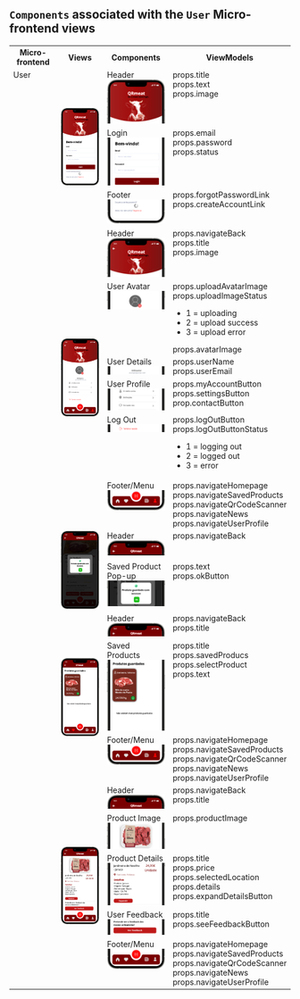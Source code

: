 ## `Components` associated with the `User` Micro-frontend views

<table>
  
<tr>
    <th>Micro-frontend</th>
    <th>Views</th>
    <th>Components</th>
    <th>ViewModels</th>
  </tr>
  <tr>
    <td rowspan="20" style="vertical-align: top;">User</td>
    <td rowspan="3">
      <img src="https://github.com/DuarteVDG/aw-project/blob/main/views/View3.png?raw=true" style="width: 150px; height: auto;" />
    </td>
    <td style="vertical-align: top;">
      Header<br>
      <img src="https://github.com/DuarteVDG/aw-project/blob/main/components/images/USER1.png?raw=true" style="width: 150px; height: auto;" />
    </td>
    <td style="vertical-align: top;">props.title<br>props.text<br>props.image</td>
  </tr>
  <tr>
    <td style="vertical-align: top;">
      Login<br>
      <img src="https://github.com/DuarteVDG/aw-project/blob/main/components/images/USERLOGIN.png?raw=true" style="width: 150px; height: auto;" />
    </td>
    <td style="vertical-align: top;">props.email<br>props.password<br>props.status</td>
  </tr>
  <tr>
    <td style="vertical-align: top;">
      Footer<br>
      <img src="https://github.com/DuarteVDG/aw-project/blob/main/components/images/USERFOOTER.png?raw=true" style="width: 150px; height: auto;" />
    </td>
    <td style="vertical-align: top;">props.forgotPasswordLink<br>props.createAccountLink</td>
  </tr>
  <tr>
    <td rowspan="6">
      <img src="https://github.com/DuarteVDG/aw-project/blob/main/views/View1.png?raw=true" style="width: 150px; height: auto;" />
    </td>
    <td style="vertical-align: top;">
      Header<br>
      <img src="https://github.com/DuarteVDG/aw-project/blob/main/components/images/USER3.png?raw=true" style="width: 150px; height: auto;" />
    </td>
    <td style="vertical-align: top;">props.navigateBack<br>props.title<br>props.image</td>
  </tr>
  <tr>
    <td style="vertical-align: top;">
      User Avatar<br>
      <img src="https://github.com/DuarteVDG/aw-project/blob/main/components/images/USER4.png?raw=true" style="width: 150px; height: auto;" />
    </td>
    <td style="vertical-align: top;">props.uploadAvatarImage<br>props.uploadImageStatus
      <ul>
      <li>1 = uploading</li>
      <li>2 = upload success</li>
      <li>3 = upload error</li>
    </ul>
      props.avatarImage</td>
  </tr>
  <tr>
    <td style="vertical-align: top;">
      User Details<br>
      <img src="https://github.com/DuarteVDG/aw-project/blob/main/components/images/USER5.png?raw=true" style="width: 150px; height: auto;" />
    </td>
    <td style="vertical-align: top;">props.userName<br>props.userEmail</td>
  </tr>
  <tr>
    <td style="vertical-align: top;">
      User Profile<br>
      <img src="https://github.com/DuarteVDG/aw-project/blob/main/components/images/USER6.png?raw=true" style="width: 150px; height: auto;" />
    </td>
    <td style="vertical-align: top;">props.myAccountButton<br>props.settingsButton<br>prop.contactButton</td>
  </tr>
  <tr>
    <td style="vertical-align: top;">
      Log Out<br>
      <img src="https://github.com/DuarteVDG/aw-project/blob/main/components/images/USER7.png?raw=true" style="width: 150px; height: auto;" />
    </td>
    <td style="vertical-align: top;">props.logOutButton<br>props.logOutButtonStatus 
      <ul>
      <li>1 = logging out</li>
      <li>2 = logged out</li>
      <li>3 = error</li>
    </ul></td>
  </tr>
  <tr>
    <td style="vertical-align: top;">
      Footer/Menu<br>
      <img src="https://github.com/DuarteVDG/aw-project/blob/main/components/images/FOOTER.png?raw=true" style="width: 150px; height: auto;" />
    </td>
    <td style="vertical-align: top;">props.navigateHomepage<br>props.navigateSavedProducts<br>props.navigateQrCodeScanner<br>props.navigateNews<br>props.navigateUserProfile</td>
  </tr>
    <tr>
    <td rowspan="2">
      <img src="https://github.com/DuarteVDG/aw-project/blob/main/views/View12.png?raw=true" style="width: 150px; height: auto;" />
        </td>
    <td style="vertical-align: top;">Header<br>
    <img src="https://github.com/DuarteVDG/aw-project/blob/main/components/images/USER9.png?raw=true" style="width: 150px; height: auto;" /></td>
    <td style="vertical-align: top;">props.navigateBack</td>
  </tr>
      <td style="vertical-align: top;">Saved Product Pop-up<br>
    <img src="https://github.com/DuarteVDG/aw-project/blob/main/components/images/USER10.png?raw=true" style="width: 150px; height: auto;" /></td>
    <td style="vertical-align: top;">props.text<br>props.okButton</td>
  </tr>
 

  <tr>
    <td rowspan="3">
      <img src="https://github.com/DuarteVDG/aw-project/blob/main/views/View13.png?raw=true" style="width: 150px; height: auto;" />
        </td>
    <td style="vertical-align: top;">Header<br>
    <img src="https://github.com/DuarteVDG/aw-project/blob/main/components/images/Product1.png?raw=true" style="width: 150px; height: auto;" /></td>
    <td style="vertical-align: top;">props.navigateBack<br>props.title</td>
  </tr>
  <tr>
    <td style="vertical-align: top;">Saved Products<br>
    <img src="https://github.com/DuarteVDG/aw-project/blob/main/components/images/USER12.png?raw=true" style="width: 150px; height: auto;" /></td>
    <td style="vertical-align: top;">props.title<br>props.savedProducs<br>props.selectProduct<br>props.text</td>
  </tr>

  <tr>
    <td style="vertical-align: top;">Footer/Menu<br>
    <img src="https://github.com/DuarteVDG/aw-project/blob/main/components/images/FOOTER.png?raw=true" style="width: 150px; height: auto;" /></td>
    <td style="vertical-align: top;">props.navigateHomepage<br>props.navigateSavedProducts<br>props.navigateQrCodeScanner<br>props.navigateNews<br>props.navigateUserProfile</td>
  </tr>
       <tr>
    <td rowspan="5">
      <img src="https://github.com/DuarteVDG/aw-project/blob/main/views/View10.png?raw=true" style="width: 150px; height: auto;" />
        </td>
    <td style="vertical-align: top;">Header<br>
    <img src="https://github.com/DuarteVDG/aw-project/blob/main/components/images/Product1.png?raw=true" style="width: 150px; height: auto;" /></td>
    <td style="vertical-align: top;">props.navigateBack<br>props.title</td>
  </tr>
  <tr>
    <td style="vertical-align: top;">Product Image<br>
    <img src="https://github.com/DuarteVDG/aw-project/blob/main/components/images/Product2.png?raw=true" style="width: 150px; height: auto;" /></td>
    <td style="vertical-align: top;">props.productImage</td>
  </tr>
  <tr>
    <td style="vertical-align: top;">Product Details<br>
    <img src="https://github.com/DuarteVDG/aw-project/blob/main/components/images/Product3.png?raw=true" style="width: 150px; height: auto;" /></td>
    <td style="vertical-align: top;">props.title<br>props.price<br>props.selectedLocation<br>props.details<br>props.expandDetailsButton</td>
  </tr>
  <tr>
    <td style="vertical-align: top;">User Feedback<br>
    <img src="https://github.com/DuarteVDG/aw-project/blob/main/components/images/Product4.png?raw=true" style="width: 150px; height: auto;" /></td>
    <td style="vertical-align: top;">props.title<br>props.seeFeedbackButton</td>
  </tr>
  <tr>
    <td style="vertical-align: top;">Footer/Menu<br>
    <img src="https://github.com/DuarteVDG/aw-project/blob/main/components/images/Product5.png?raw=true" style="width: 150px; height: auto;" /></td>
    <td style="vertical-align: top;">props.navigateHomepage<br>props.navigateSavedProducts<br>props.navigateQrCodeScanner<br>props.navigateNews<br>props.navigateUserProfile</td>
  </tr>
</table>
